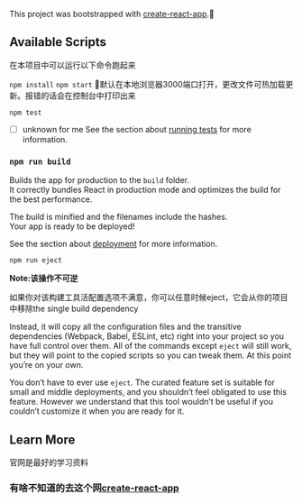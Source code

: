 This project was bootstrapped with [create-react-app]( https://facebook.github.io/create-react-app/docs/).🌝

## Available Scripts

在本项目中可以运行以下命令跑起来

`npm install`
`npm start`
🍁默认在本地浏览器3000端口打开，更改文件可热加载更新。报错的话会在控制台中打印出来

`npm test`
- [ ] unknown for me
See the section about [running tests](https://facebook.github.io/create-react-app/docs/running-tests) for more information.

### `npm run build`

Builds the app for production to the `build` folder.<br>
It correctly bundles React in production mode and optimizes the build for the best performance.

The build is minified and the filenames include the hashes.<br>
Your app is ready to be deployed!

See the section about [deployment](https://facebook.github.io/create-react-app/docs/deployment) for more information.

`npm run eject`

**Note:该操作不可逆**

如果你对该构建工具活配置选项不满意，你可以任意时候eject，它会从你的项目中移除the single build dependency

Instead, it will copy all the configuration files and the transitive dependencies (Webpack, Babel, ESLint, etc) right into your project so you have full control over them. All of the commands except `eject` will still work, but they will point to the copied scripts so you can tweak them. At this point you’re on your own.

You don’t have to ever use `eject`. The curated feature set is suitable for small and middle deployments, and you shouldn’t feel obligated to use this feature. However we understand that this tool wouldn’t be useful if you couldn’t customize it when you are ready for it.

## Learn More

官网是最好的学习资料

### 有啥不知道的去这个网[create-react-app]( https://facebook.github.io/create-react-app/docs/)

